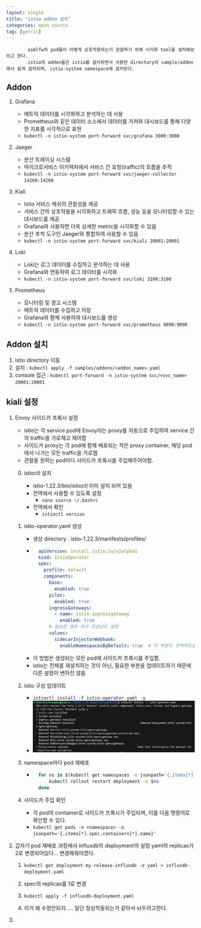 ```yaml
---
layout: single
title: "istio addon 설치"
categories: open source
tag: [gerrit]
---
```


            aimlfw의 pod들이 어떻게 상호작용하는지 관찰하기 위해 시각화 tool을 설치해보려고 한다.
            istio의 addon들은 istio를 설치하면서 사용한 directory의 sample/addon에서 쉽게 설치되며, istio-system namespace에 설치된다.



## Addon
1. Grafana
    - 메트릭 데이터를 시각화하고 분석하는 데 사용
    - Prometheus와 같은 데이터 소스에서 데이터를 가져와 대시보드를 통해 다양한 지표를 시각적으로 표현
    - `kubectl -n istio-system port-forward svc/grafana 3000:3000`

2. Jaeger
    - 분산 트레이싱 시스템
    - 마이크로서비스 아키텍처에서 서비스 간 요청(traffic)의 흐름을 추적
    - `kubectl -n istio-system port-forward svc/jaeger-collector 14268:14268`

3. Kiali
    - Istio 서비스 메쉬의 관찰성을 제공
    - 서비스 간의 상호작용을 시각화하고 트래픽 흐름, 성능 등을 모니터링할 수 있는 대시보드를 제공
    - Grafana와 사용하면 더욱 상세한 metric을 시각화할 수 있음
    - 분산 추척 도구인 Jaeger와 통합하여 사용할 수 있음
    - `kubectl -n istio-system port-forward svc/kiali 20001:20001`

4. Loki
    - Loki는 로그 데이터를 수집하고 분석하는 데 사용
    - Grafana와 연동하여 로그 데이터를 시각화
    - `kubectl -n istio-system port-forward svc/loki 3100:3100`

5. Prometheus
    - 모니터링 및 경고 시스템
    - 메트릭 데이터를 수집하고 저장
    - Grafana와 함께 사용하여 대시보드를 생성
    - `kubectl -n istio-system port-forward svc/prometheus 9090:9090`


## Addon 설치
1. istio directory 이동
2. 설치 : `kubectl apply -f samples/addons/<addon_name>.yaml`
3. console 접근 : `kubectl port-forward -n istio-system svc/<svc_name> 20001:20001`




## kiali 설정

1. Envoy 사이드카 프록시 설정
    - istio는 각 service pod에 Envoy라는 proxy를 자동으로 주입하여 service 간의 traffic을 가로채고 제어함
    - 사이드카 proxy는 각 pod에 함께 배포되는 작은 proxy container, 해당 pod에서 나가는 모든 traffic을 가로챔
    - 관찰을 원하는 pod마다 사이드카 프록시를 주입해주어야함.
    
    0. istioctl 설치
        - istio-1.22.3/bin/istioctl 이미 설치 되어 있음
        - 전역에서 사용할 수 있도록 설정
            - `nano source ~/.bashrc`
        - 전역에서 확인
            - `istioctl version`

    1. istio-operator.yaml 생성
        - 생성 directory : istio-1.22.3/manifests/profiles/
        - ```yaml
            apiVersion: install.istio.io/v1alpha1
            kind: IstioOperator
            spec: 
              profile: default
              components:
                base:
                  enabled: true
                pilot:
                  enabled: true
                ingressGateways:
                  - name: istio-ingressgateway
                    enabled: true
                # 필요한 경우 추가 컴포넌트 설정
                values:
                  sidecarInjectorWebhook:
                    enableNamespacesByDefault: true  # 이 부분이 전역적으로 사이드카 주입을 활성화하는 설정입니다
            ```
        - 이 방법은 생성되는 모든 pod에 사이드카 프록시를 주입함.
        - istio는 전체를 재설치하는 것이 아닌, 필요한 부분을 업데이트하기 때문에 다른 설정이 변하진 않음

    2. istio 구성 업데이트
        - `istioctl install -f istio-operator.yaml -y`
        - <img  src="/assets/posts/ossca/10.png" alt=""/>

    3. namespace마다 pod 재배포
        - ```bash
            for ns in $(kubectl get namespaces -o jsonpath='{.items[*].metadata.name}'); do
                kubectl rollout restart deployment -n $ns
            done
            ```
    4. 사이드카 주입 확인
        - 각 pod의 container로 사이드카 프록시가 주입되며, 이를 다음 명령어로 확인할 수 있다.
        - `kubectl get pods -n <namespace> -o jsonpath='{.items[*].spec.containers[*].name}'`


2. 갑자기 pod 재배포 과정에서 influxdb의 deployment의 설정 yaml의 replicas가 2로 변경되어있다... 변경해줘야겠다.

    1. `kubectl get deployment my-release-influxdb -o yaml > influxdb-deployment.yaml`

    2. spec의 replicas를 1로 변경

    3. `kubectl apply -f influxdb-deployment.yaml`
    4. 이거 왜 수정안되지.....  일단 정상작동되는거 같아서 놔두려고한다.



3. 